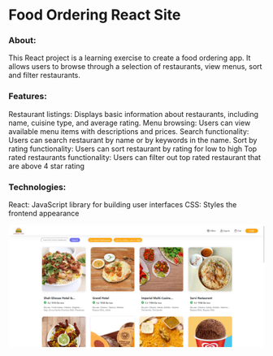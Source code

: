 # Food Ordering React Site
### About:

This React project is a learning exercise to create a food ordering app. It allows users to browse through a selection of restaurants, view menus, sort and filter restaurants.

### Features:

Restaurant listings: Displays basic information about restaurants, including name, cuisine type, and average rating.
Menu browsing: Users can view available menu items with descriptions and prices.
Search functionality: Users can search restaurant by name or by keywords in the name.
Sort by rating functionality: Users can sort restaurant by rating for low to high
Top rated restaurants functionality: Users can filter out top rated restaurant that are above 4 star rating

### Technologies:

React: JavaScript library for building user interfaces
CSS: Styles the frontend appearance


![App Image](image.png)



